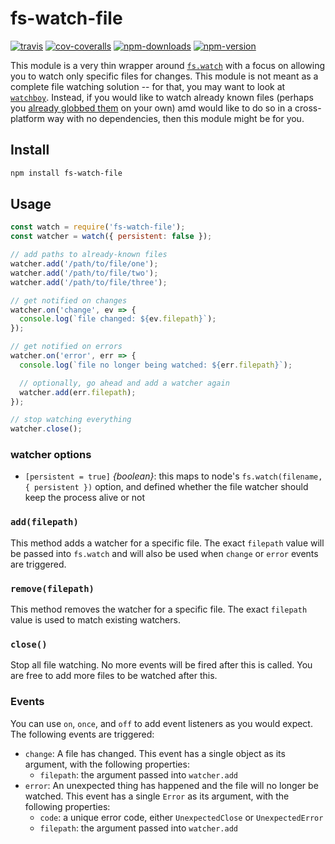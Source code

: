 # fs-watch-file

[![travis][travis.svg]][travis.link]
[![cov-coveralls][cov-coveralls.svg]][cov-coveralls.link]
[![npm-downloads][npm-downloads.svg]][npm.link]
[![npm-version][npm-version.svg]][npm.link]

[travis.svg]: https://travis-ci.com/catdad/fs-watch-file.svg?branch=master
[travis.link]: https://travis-ci.com/catdad/fs-watch-file
[cov-coveralls.svg]: https://img.shields.io/coveralls/catdad/fs-watch-file.svg
[cov-coveralls.link]: https://coveralls.io/github/catdad/fs-watch-file?branch=master
[npm-downloads.svg]: https://img.shields.io/npm/dm/fs-watch-file.svg
[npm.link]: https://www.npmjs.com/package/fs-watch-file
[npm-version.svg]: https://img.shields.io/npm/v/fs-watch-file.svg

This module is a very thin wrapper around [`fs.watch`](https://nodejs.org/docs/latest-v10.x/api/fs.html#fs_fs_watch_filename_options_listener) with a focus on allowing you to watch only specific files for changes. This module is not meant as a complete file watching solution -- for that, you may want to look at [`watchboy`](https://www.npmjs.com/package/watchboy). Instead, if you would like to watch already known files (perhaps you [already globbed them](https://www.npmjs.com/package/globby) on your own) amd would like to do so in a cross-platform way with no dependencies, then this module might be for you.

## Install

```bash
npm install fs-watch-file
```

## Usage

```javascript
const watch = require('fs-watch-file');
const watcher = watch({ persistent: false });

// add paths to already-known files
watcher.add('/path/to/file/one');
watcher.add('/path/to/file/two');
watcher.add('/path/to/file/three');

// get notified on changes
watcher.on('change', ev => {
  console.log(`file changed: ${ev.filepath}`);
});

// get notified on errors
watcher.on('error', err => {
  console.log(`file no longer being watched: ${err.filepath}`);

  // optionally, go ahead and add a watcher again
  watcher.add(err.filepath);
});

// stop watching everything
watcher.close();
```

### watcher options

* `[persistent = true]` _{boolean}_: this maps to node's `fs.watch(filename, { persistent })` option, and defined whether the file watcher should keep the process alive or not

### `add(filepath)`

This method adds a watcher for a specific file. The exact `filepath` value will be passed into `fs.watch` and will also be used when `change` or `error` events are triggered.

### `remove(filepath)`

This method removes the watcher for a specific file. The exact `filepath` value is used to match existing watchers.

### `close()`

Stop all file watching. No more events will be fired after this is called. You are free to add more files to be watched after this.

### Events

You can use `on`, `once`, and `off` to add event listeners as you would expect. The following events are triggered:

* `change`: A file has changed. This event has a single object as its argument, with the following properties:
  * `filepath`: the argument passed into `watcher.add`
* `error`: An unexpected thing has happened and the file will no longer be watched. This event has a single `Error` as its argument, with the following properties:
  * `code`: a unique error code, either `UnexpectedClose` or `UnexpectedError`
  * `filepath`: the argument passed into `watcher.add`
